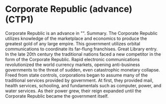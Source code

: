 # Corporate Republic (advance) (CTP1)

Corporate Republic is an advance in "".
Summary.
The Corporate Republic utilizes knowledge of the marketplace and economics to produce the greatest gold of any large empire. This government utilizes orbital communications to coordinate its far-flung franchises.
Great Library entry.
In the late 20th century the traditional nations faced a new competitor in the form of the Corporate Republic. Rapid electronic communications revolutionized the world currency markets, opening anti-business governments to the threat of sudden, even catastrophic monetary collapse. Freed from state controls, corporations began to assume many of the traditional services provided by government. At first, they provided mail, health services, schooling, and fundamentals such as computer, power, and water services. As their power grew, their reign expanded until the Corporate Republic became the government itself.